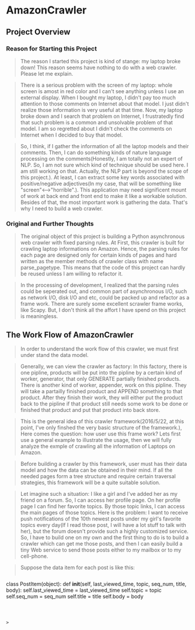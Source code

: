 # AmazonCrawler

## Project Overview
### Reason for Starting this Project
>The reason I started this project is kind of stange: my laptop broke down! This reason seems have nothing to do with a web crawler. Please let me explain. 

>There is a serious problem with the screen of my laptop: whole screen is amost in red color and I can't see anything unless I use an external display. When I bought my laptop, I didn't pay too much attention to those comments on Internet about that model. I just didn't realize those information is very useful at that time. Now, my laptop broke down and I search that problem on Internet,  I frustratedly find that such problem is a common and unsolvable problem of that model. I am so regretted about I didn't check the comments on Internet when I decided to buy that model. 

>So, I think, if I gather the information of all the laptop models and their comments. Then, I can do something kinds of nature language processing on the comments(Honestly, I am totally not an expert of NLP. So, I am not sure which kind of technique should be used here. I am still working on that. Actually, the NLP part is beyond the scope of this project.). At least, I can extract some key words associated with positive/negative adjectives(In my case, that will be something like "screen"<-->"horrible".). This application may need significent mount of work at back end and front end to make it like a workable solution. Besides of that, the most important work is gathering the data. That's why I need to build a web crawler.  

### Original and Further Thoughts 
>The original object of this project is building a Python asynchronous web crawler with fixed parsing rules. At First, this crawler is built for crawling laptop informations on Amazon. Hence, the parsing rules for each page are designed only for certain kinds of pages and hard written as the member methods of crawler class with name parse_pagetype. This means that the code of this project can hardly be reused unless I am willing to refactor it.

>In the processing of development, I realized that the parsing rules could be seperated out, and common part of asynchronous I/O, such as network I/O, disk I/O and etc, could be packed up and refactor as a frame work. There are surely some excellent scrawler frame works, like Scapy. But, I don't think all the affort I have spend on this project is meaningless.

## The Work Flow of AmazonCrawler
>In order to understand the work flow of this crawler, we must first under stand the data model.

>Generally, we can view the crawler as factory: In this factory, there is one pipline, products will be put into the pipline by a certain kind of worker, generator, that only GENERATE partially finished products. There is another kind of worker, appender, work on this pipline. They will take a partailly finished product and APPEND something to that product. After they finish their work, they will either put the product back to the pipline if that product still needs some work to be done or finished that product and put that product into back store.

>This is the general idea of this crawler framework(2016/5/22, at this point, I've only finshed the very basic structure of the framework.), Here comes the question: how user use this frame work? Lets first use a general example to illustrate the usage, then we will fully analyze the exmple of crawling all the information of Laptops on Amazon.

>Before building a crawler by this framework, user must has their data model and how the data can be obtained in their mind. If all the needed pages form a tree structure and require certain traversal strategies, this framework will be a quite suitable solution. 

>Let imagine such a situation: I like a girl and I've added her as my friend on a forum. So, I can access her profile page. On her profile page I can find her favorite topics. By those topic links, I can access the main pages of those topics. Here is the problem: I want to receive push notifications of the 10th newest posts under my girl's favorite topics every day(If I read those post, I will have a lot stuff to talk with her), but the forum doesn't provide such a highly customized service. So, I have to build one on my own and the first thing to do is to build a crawler which can get me those posts, and then I can easily build a tiny Web service to send those posts either to my mailbox or to my cell-phone.

>Suppose the data item for each post is like this: 
>```python
class PostItem(object):
    def __init__(self, last_viewed_time, topic, seq_num, title, body):
        self.last_viewed_time = last_viewed_time
        self.topic = topic
        self.seq_num = seq_num
        self.title = title
        self.body = body
```



>






